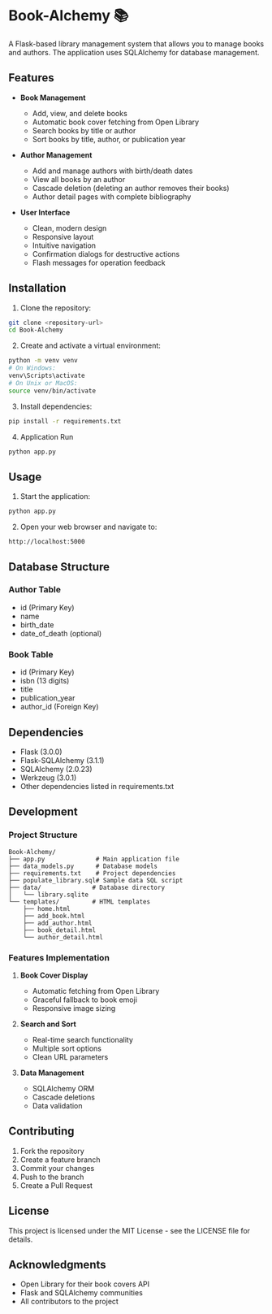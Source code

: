 # Book-Alchemy 📚

A Flask-based library management system that allows you to manage books and authors. The application uses SQLAlchemy for database management.

## Features

- **Book Management**
  - Add, view, and delete books
  - Automatic book cover fetching from Open Library
  - Search books by title or author
  - Sort books by title, author, or publication year

- **Author Management**
  - Add and manage authors with birth/death dates
  - View all books by an author
  - Cascade deletion (deleting an author removes their books)
  - Author detail pages with complete bibliography

- **User Interface**
  - Clean, modern design
  - Responsive layout
  - Intuitive navigation
  - Confirmation dialogs for destructive actions
  - Flash messages for operation feedback

## Installation

1. Clone the repository:
```bash
git clone <repository-url>
cd Book-Alchemy
```

2. Create and activate a virtual environment:
```bash
python -m venv venv
# On Windows:
venv\Scripts\activate
# On Unix or MacOS:
source venv/bin/activate
```

3. Install dependencies:
```bash
pip install -r requirements.txt
```

4. Application Run
```bash
python app.py
```

## Usage

1. Start the application:
```bash
python app.py
```

2. Open your web browser and navigate to:
```
http://localhost:5000
```

## Database Structure

### Author Table
- id (Primary Key)
- name
- birth_date
- date_of_death (optional)

### Book Table
- id (Primary Key)
- isbn (13 digits)
- title
- publication_year
- author_id (Foreign Key)

## Dependencies

- Flask (3.0.0)
- Flask-SQLAlchemy (3.1.1)
- SQLAlchemy (2.0.23)
- Werkzeug (3.0.1)
- Other dependencies listed in requirements.txt

## Development

### Project Structure
```
Book-Alchemy/
├── app.py              # Main application file
├── data_models.py      # Database models
├── requirements.txt    # Project dependencies
├── populate_library.sql# Sample data SQL script
├── data/              # Database directory
│   └── library.sqlite
└── templates/         # HTML templates
    ├── home.html
    ├── add_book.html
    ├── add_author.html
    ├── book_detail.html
    └── author_detail.html
```

### Features Implementation

1. **Book Cover Display**
   - Automatic fetching from Open Library
   - Graceful fallback to book emoji
   - Responsive image sizing

2. **Search and Sort**
   - Real-time search functionality
   - Multiple sort options
   - Clean URL parameters

3. **Data Management**
   - SQLAlchemy ORM
   - Cascade deletions
   - Data validation

## Contributing

1. Fork the repository
2. Create a feature branch
3. Commit your changes
4. Push to the branch
5. Create a Pull Request

## License

This project is licensed under the MIT License - see the LICENSE file for details.

## Acknowledgments

- Open Library for their book covers API
- Flask and SQLAlchemy communities
- All contributors to the project 